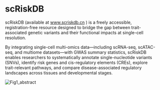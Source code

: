 # scRiskDB

scRiskDB (available at www.scriskdb.cn ) is a freely accessible, registration-free resource designed to bridge the gap between trait-associated genetic variants and their functional impacts at single-cell resolution. 

By integrating single-cell multi-omics data—including scRNA-seq, scATAC-seq, and multiome datasets—with GWAS summary statistics, scRiskDB enables researchers to systematically annotate single-nucleotide variants (SNVs), identify risk genes and cis-regulatory elements (CREs), explore trait-relevant pathways, and compare disease-associated regulatory landscapes across tissues and developmental stages.


![Fig1_abstract](https://github.com/user-attachments/assets/86233386-b193-41f3-b561-ad686be8f614)
